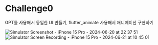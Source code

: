 # Challenge0
GPT를 사용해서 동일한 UI 만들기, flutter_animate 사용해서 애니메이션 구현하기

![Simulator Screenshot - iPhone 15 Pro - 2024-06-20 at 22 37 51](https://github.com/hyeok3013/Challenge0/assets/80828408/e0f515d8-008f-4edf-b737-7bb2ccb60eef)
![Simulator Screen Recording - iPhone 15 Pro - 2024-06-21 at 10 45 01](https://github.com/hyeok3013/Challenge0/assets/80828408/759b1e45-1f37-411c-b839-ce3b8144b912)
